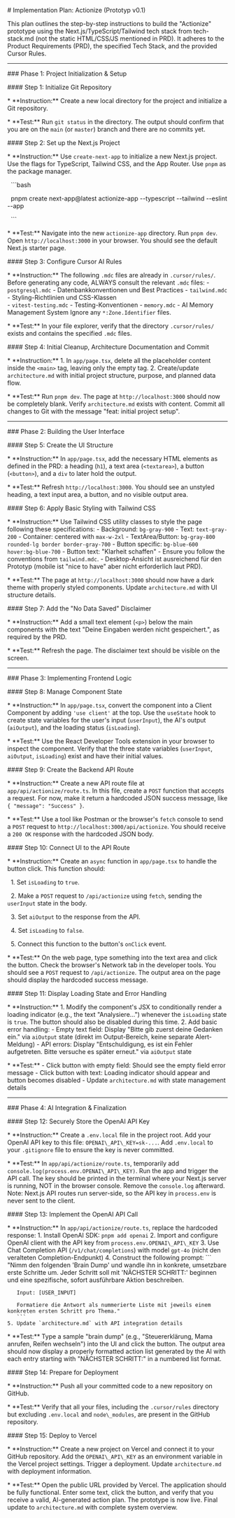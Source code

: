 \# Implementation Plan: Actionize (Prototyp v0.1)



This plan outlines the step-by-step instructions to build the "Actionize" prototype using the Next.js/TypeScript/Tailwind tech stack from tech-stack.md (not the static HTML/CSS/JS mentioned in PRD). It adheres to the Product Requirements (PRD), the specified Tech Stack, and the provided Cursor Rules.



---



\### Phase 1: Project Initialization \& Setup



\#### Step 1: Initialize Git Repository

\*   \*\*Instruction:\*\* Create a new local directory for the project and initialize a Git repository.

\*   \*\*Test:\*\* Run `git status` in the directory. The output should confirm that you are on the `main` (or `master`) branch and there are no commits yet.



\#### Step 2: Set up the Next.js Project

\*   \*\*Instruction:\*\* Use `create-next-app` to initialize a new Next.js project. Use the flags for TypeScript, Tailwind CSS, and the App Router. Use `pnpm` as the package manager.

&nbsp;   ```bash

&nbsp;   pnpm create next-app@latest actionize-app --typescript --tailwind --eslint --app

&nbsp;   ```

\*   \*\*Test:\*\* Navigate into the new `actionize-app` directory. Run `pnpm dev`. Open `http://localhost:3000` in your browser. You should see the default Next.js starter page.



\#### Step 3: Configure Cursor AI Rules

\*   \*\*Instruction:\*\* The following `.mdc` files are already in `.cursor/rules/`. Before generating any code, ALWAYS consult the relevant `.mdc` files:
    - `postgresql.mdc` - Datenbankkonventionen und Best Practices
    - `tailwind.mdc` - Styling-Richtlinien und CSS-Klassen  
    - `vitest-testing.mdc` - Testing-Konventionen
    - `memory.mdc` - AI Memory Management System
    Ignore any `*:Zone.Identifier` files.

\*   \*\*Test:\*\* In your file explorer, verify that the directory `.cursor/rules/` exists and contains the specified `.mdc` files.



\#### Step 4: Initial Cleanup, Architecture Documentation and Commit

\*   \*\*Instruction:\*\* 
    1. In `app/page.tsx`, delete all the placeholder content inside the `<main>` tag, leaving only the empty tag.
    2. Create/update `architecture.md` with initial project structure, purpose, and planned data flow.

\*   \*\*Test:\*\* Run `pnpm dev`. The page at `http://localhost:3000` should now be completely blank. Verify `architecture.md` exists with content. Commit all changes to Git with the message "feat: initial project setup".



---



\### Phase 2: Building the User Interface



\#### Step 5: Create the UI Structure

\*   \*\*Instruction:\*\* In `app/page.tsx`, add the necessary HTML elements as defined in the PRD: a heading (`h1`), a text area (`<textarea>`), a button (`<button>`), and a `div` to later hold the output.

\*   \*\*Test:\*\* Refresh `http://localhost:3000`. You should see an unstyled heading, a text input area, a button, and no visible output area.



\#### Step 6: Apply Basic Styling with Tailwind CSS

\*   \*\*Instruction:\*\* Use Tailwind CSS utility classes to style the page following these specifications:
    - Background: `bg-gray-900`
    - Text: `text-gray-200`
    - Container: centered with `max-w-2xl`
    - TextArea/Button: `bg-gray-800 rounded-lg border border-gray-700`
    - Button specific: `bg-blue-600 hover:bg-blue-700`
    - Button text: "Klarheit schaffen"
    - Ensure you follow the conventions from `tailwind.mdc`.
    - Desktop-Ansicht ist ausreichend für den Prototyp (mobile ist "nice to have" aber nicht erforderlich laut PRD).

\*   \*\*Test:\*\* The page at `http://localhost:3000` should now have a dark theme with properly styled components. Update `architecture.md` with UI structure details.



\#### Step 7: Add the "No Data Saved" Disclaimer

\*   \*\*Instruction:\*\* Add a small text element (`<p>`) below the main components with the text "Deine Eingaben werden nicht gespeichert.", as required by the PRD.

\*   \*\*Test:\*\* Refresh the page. The disclaimer text should be visible on the screen.



---



\### Phase 3: Implementing Frontend Logic



\#### Step 8: Manage Component State

\*   \*\*Instruction:\*\* In `app/page.tsx`, convert the component into a Client Component by adding `'use client'` at the top. Use the `useState` hook to create state variables for the user's input (`userInput`), the AI's output (`aiOutput`), and the loading status (`isLoading`).

\*   \*\*Test:\*\* Use the React Developer Tools extension in your browser to inspect the component. Verify that the three state variables (`userInput`, `aiOutput`, `isLoading`) exist and have their initial values.



\#### Step 9: Create the Backend API Route

\*   \*\*Instruction:\*\* Create a new API route file at `app/api/actionize/route.ts`. In this file, create a `POST` function that accepts a request. For now, make it return a hardcoded JSON success message, like `{ "message": "Success" }`.

\*   \*\*Test:\*\* Use a tool like Postman or the browser's `fetch` console to send a `POST` request to `http://localhost:3000/api/actionize`. You should receive a `200 OK` response with the hardcoded JSON body.



\#### Step 10: Connect UI to the API Route

\*   \*\*Instruction:\*\* Create an `async` function in `app/page.tsx` to handle the button click. This function should:

&nbsp;   1.  Set `isLoading` to `true`.

&nbsp;   2.  Make a `POST` request to `/api/actionize` using `fetch`, sending the `userInput` state in the body.

&nbsp;   3.  Set `aiOutput` to the response from the API.

&nbsp;   4.  Set `isLoading` to `false`.

&nbsp;   5.  Connect this function to the button's `onClick` event.

\*   \*\*Test:\*\* On the web page, type something into the text area and click the button. Check the browser's Network tab in the developer tools. You should see a `POST` request to `/api/actionize`. The output area on the page should display the hardcoded success message.



\#### Step 11: Display Loading State and Error Handling

\*   \*\*Instruction:\*\* 
    1. Modify the component's JSX to conditionally render a loading indicator (e.g., the text "Analysiere...") whenever the `isLoading` state is `true`. The button should also be disabled during this time.
    2. Add basic error handling:
       - Empty text field: Display "Bitte gib zuerst deine Gedanken ein." via `aiOutput` state (direkt im Output-Bereich, keine separate Alert-Meldung)
       - API errors: Display "Entschuldigung, es ist ein Fehler aufgetreten. Bitte versuche es später erneut." via `aiOutput` state

\*   \*\*Test:\*\* 
    - Click button with empty field: Should see the empty field error message
    - Click button with text: Loading indicator should appear and button becomes disabled
    - Update `architecture.md` with state management details



---



\### Phase 4: AI Integration \& Finalization



\#### Step 12: Securely Store the OpenAI API Key

\*   \*\*Instruction:\*\* Create a `.env.local` file in the project root. Add your OpenAI API key to this file: `OPENAI\_API\_KEY=sk-...`. Add `.env.local` to your `.gitignore` file to ensure the key is never committed.

\*   \*\*Test:\*\* In `app/api/actionize/route.ts`, temporarily add `console.log(process.env.OPENAI\_API\_KEY)`. Run the app and trigger the API call. The key should be printed in the terminal where your Next.js server is running, NOT in the browser console. Remove the `console.log` afterward. Note: Next.js API routes run server-side, so the API key in `process.env` is never sent to the client.



\#### Step 13: Implement the OpenAI API Call

\*   \*\*Instruction:\*\* In `app/api/actionize/route.ts`, replace the hardcoded response:
    1. Install OpenAI SDK: `pnpm add openai`
    2. Import and configure OpenAI client with the API key from `process.env.OPENAI\_API\_KEY`
    3. Use Chat Completion API (`/v1/chat/completions`) with model `gpt-4o` (nicht den veralteten Completion-Endpunkt)
    4. Construct the following prompt:
       ```
       "Nimm den folgenden 'Brain Dump' und wandle ihn in konkrete, umsetzbare erste Schritte um. Jeder Schritt soll mit 'NÄCHSTER SCHRITT:' beginnen und eine spezifische, sofort ausführbare Aktion beschreiben.

       Input: [USER_INPUT]

       Formatiere die Antwort als nummerierte Liste mit jeweils einem konkreten ersten Schritt pro Thema."
       ```
    5. Update `architecture.md` with API integration details

\*   \*\*Test:\*\* Type a sample "brain dump" (e.g., "Steuererklärung, Mama anrufen, Reifen wechseln") into the UI and click the button. The output area should now display a properly formatted action list generated by the AI with each entry starting with "NÄCHSTER SCHRITT:" in a numbered list format.



\#### Step 14: Prepare for Deployment

\*   \*\*Instruction:\*\* Push all your committed code to a new repository on GitHub.

\*   \*\*Test:\*\* Verify that all your files, including the `.cursor/rules` directory but excluding `.env.local` and `node\_modules`, are present in the GitHub repository.



\#### Step 15: Deploy to Vercel

\*   \*\*Instruction:\*\* Create a new project on Vercel and connect it to your GitHub repository. Add the `OPENAI\_API\_KEY` as an environment variable in the Vercel project settings. Trigger a deployment. Update `architecture.md` with deployment information.

\*   \*\*Test:\*\* Open the public URL provided by Vercel. The application should be fully functional. Enter some text, click the button, and verify that you receive a valid, AI-generated action plan. The prototype is now live. Final update to `architecture.md` with complete system overview.

